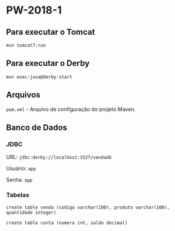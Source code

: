 # PW-2018-1

## Para executar o Tomcat

`mvn tomcat7:run`

## Para executar o Derby

`mvn exec:java@derby-start`

## Arquivos

`pom.xml` - Arquivo de configuração do projeto Maven.

## Banco de Dados

### JDBC

URL: `jdbc:derby://localhost:1527/vendadb`

Usuário: `app`

Senha: `app`

### Tabelas

`create table venda (codigo varchar(100), produto varchar(100), quantidade integer)`

`create table conta (numero int, saldo decimal)`